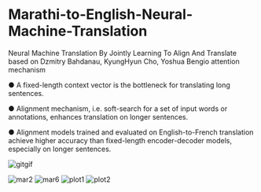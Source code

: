 # Marathi-to-English-Neural-Machine-Translation

Neural Machine Translation By Jointly Learning To Align And Translate based on Dzmitry Bahdanau, KyungHyun Cho, Yoshua Bengio attention mechanism

● A fixed-length context vector is the bottleneck for translating long sentences.

● Alignment mechanism, i.e. soft-search for a set of input words or annotations, enhances translation on longer sentences.

● Alignment models trained and evaluated on English-to-French translation achieve higher accuracy than fixed-length encoder-decoder models, especially on longer sentences. 


![gitgif](https://user-images.githubusercontent.com/49407332/80278468-1d5dbe80-8714-11ea-8e18-4c75f5077e6d.gif)

![mar2](https://user-images.githubusercontent.com/49407332/80278417-a45e6700-8713-11ea-8d3d-fd0fb8e73642.png)
![mar6](https://user-images.githubusercontent.com/49407332/80278418-a58f9400-8713-11ea-943e-3dc159dde695.png)
![plot1](https://user-images.githubusercontent.com/49407332/80278419-a6282a80-8713-11ea-8f57-0029cd5728b5.png)
![plot2](https://user-images.githubusercontent.com/49407332/80278420-a6282a80-8713-11ea-8092-e95844662a0d.png)
